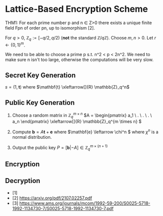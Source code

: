 # Lattice-Based Encryption Scheme

THM1: For each prime number p and n ∈ Z>0 there exists a unique finite field Fpn
of order pn, up to isomorphism [2].

For $q > 0$, $\mathbb{Z}_q := [-q/2, q/2)$ (**not** the standard $\mathbb{Z}/q\mathbb{Z}$). 
Choose $m, n > 0$. Let $r \leftarrow \{0, 1\}^m$.

We need to be able to choose a prime p s.t. n^2 < p < 2n^2.
We need to make sure n isn't too large, otherwise the computations will be very slow.

## Secret Key Generation

$s = (1, \mathbf{t})$ where $\mathbf{t} \xleftarrow[]{R} \mathbb{Z}_q^n$

## Public Key Generation

1. Choose a random matrix in $\mathbb{Z}_q^{m \times n}$
$A =  \begin{pmatrix}
        a_1 \\
        . \\
        . \\
        . \\
        a_n
    \end{pmatrix}
    \xleftarrow[]{R} \mathbb{Z}_q^{m \times n} 
$

2. Compute $\mathbf{b} = A \mathbf{t} + \mathbf{e}$ where $\mathbf{e} \leftarrow \chi^n $ where $\chi^n$ is a normal distribution.
3. Output the public key $P = [\mathbf{b}|-A] \in \mathbb{Z}_q^{m \times (n+1)}$

## Encryption

## Decryption

- [1] 
- [2] https://arxiv.org/pdf/2107.02257.pdf
- [3] https://www.ams.org/journals/mcom/1992-59-200/S0025-5718-1992-1134730-7/S0025-5718-1992-1134730-7.pdf